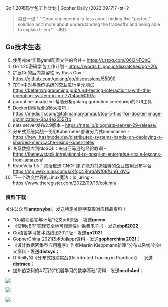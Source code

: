 Go 1.20密码学包工作计划 | Gopher Daily (2022.09.17)ʕ◔ϖ◔ʔ

>每日一谚："Good engineering is less about finding the "perfect" solution and more about understanding the tradeoffs and being able to explain them." - JBD
 
## Go技术生态

0. 使用viper实现yaml配置文件的合并 - https://t.zsxq.com/06i2NFQnQ
1. Go 1.20密码学包工作计划 - https://words.filippo.io/dispatches/go1-20/
2. 扩展Go的后向兼容性 by Russ Cox - https://github.com/golang/go/discussions/55090
3. 在Go中对与操作系统的交互进行单元测试 - https://betterprogramming.pub/unit-testing-interactions-with-the-operating-system-in-go-7704ad50197a
4. goroutine-analyzer: 帮助分析golang goroutine coredump的GUI工具
5. Docker镜像优化的6大技巧 - https://medium.com/@fatimamaryamrauf/top-5-tips-for-docker-image-optimization-3ba4e25557fb
6. nats server发布2.9版本 - https://nats.io/blog/nats-server-29-release/
7. 分布式系统实战--使用Kubernetes部署分片式memcache - https://hewi.hashnode.dev/distributed-systems-hands-on-deploying-a-sharded-memcache-using-kubernetes
8. 关系数据库到NoSQL：来自亚马逊的经验教训 - https://thenewstack.io/relational-to-nosql-at-enterprise-scale-lessons-from-amazon/
9. KubeVela 1.5：灵活框选 CNCF 原子能力打造独特的企业应用发布平台 - https://mp.weixin.qq.com/s/Kfqc4BhrqANf08fUhG_dVQ
10. 下一个改变世界的Linux魔法：Io_uring - https://www.theregister.com/2022/09/16/column/

### 资料下载

关注公众号**iamtonybai**，发送特定关键字获取对应精品资料！

* “Go编程语言与环境”论文pdf原版 - 发送**goenv**
* 《使用eBPF实现安全地可观测性》免费电子书 - 发送**ebpf2022**
* Go语言学习技术路线图2021版 - 发送**go2021**
* GopherChina 2021技术大会ppt资料 - 发送**gopherchina2021**；
* 《设计数据密集型应用程序》作者Martin Kleppmann新课“分布式系统”的讲义资料 - 发送**distsys**；
* O'Reilly的《分布式跟踪实战(Distributed Tracing in Practice)》 - 发送**distrace**；
* 加州伯克利的47页的“机器学习的数学基础”资料 - 发送**math4ml**；

![](https://mmbiz.qpic.cn/mmbiz_png/cH6WzfQ94mb54jsFJZ3Knmz8obUsf3PBShthmdSw5E01TcYmUReGkj0BWpxHak1HlnlzHvLmKax53YSGr7aNlA/0?wx_fmt=png)

![](https://mmbiz.qpic.cn/mmbiz_png/cH6WzfQ94mZsOgPXTXZgWiaE03ib9r9WFJXC6xJCA5Y6VSesOZqlGxYfODibvR7UPGxiaM7SZZNQZkRtggPXEfBdwQ/0?wx_fmt=png)

![](https://mmbiz.qpic.cn/mmbiz_png/cH6WzfQ94mb54jsFJZ3Knmz8obUsf3PBrSoqeMvoWCticN2cpU64fJ0FYQdXJhP7ia7WRh8628uOAsQYeE2NibRRw/0?wx_fmt=png)

